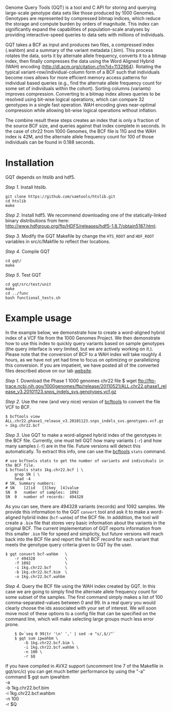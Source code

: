 Genome Query Tools (GQT) is a tool and C API for storing and querying
large-scale genotype data sets like those produced by 1000 Genomes.  Genotypes
are represented by compressed bitmap indices, which reduce the storage and
compute burden by orders of magnitude. This index can significantly expand the
capabilities of population-scale analyses by providing interactive-speed
queries to data sets with millions of individuals.

GQT takes a BCF as input and produces two files, a compressed index (.wahbm)
and a summary of the variant metadata (.bim). This process rotates the data,
sorts it by alternate allele frequency, converts it to a bitmap index, then
finally compresses the data using the Word Aligned Hybrid (WAH) encoding
(http://dl.acm.org/citation.cfm?id=1132864).  Rotating the typical
variant-row/individual-column form of a BCF such that individuals become rows
allows for more efficient memory access patterns for individual based queries
(e.g., find the alternate allele frequency count for some set of individuals
within the cohort).  Sorting columns (variants) improves compression.
Converting to a bitmap index allows queries to be resolved using bit-wise
logical operations, which can compare 32 genotypes in a single fast operation.
WAH encoding gives near-optimal compression while allowing bit-wise logical
operations without inflation.

The combine result these steps creates an index that is only a fraction of the
source BCF size, and queries against that index complete in seconds.  In the
case of chr22 from 1000 Genomes, the BCF file is 11G and the WAH index is 42M,
and the alternate allele frequency count for 100 of those individuals can be
found in 0.188 seconds.

Installation
============
GQT depends on htslib and hdf5.

*Step 1*. Install htslib.

    git clone https://github.com/samtools/htslib.git
    cd htslib
    make


*Step 2*. Install hdf5. We recommend downloading one of the statically-linked binary distributions from
here: http://www.hdfgroup.org/ftp/HDF5/releases/hdf5-1.8.7/obtain5187.html.

*Step 3*. Modify the GQT Makefile by change the `HTS_ROOT` and `HDF_ROOT` variables in src/c/Makfile to
reflect ther locations.

*Step 4*. Compile GQT

    cd gqt/
    make

*Step 5*. Test GQT

    cd gqt/src/test/unit
    make
    cd ../func
    bash functional_tests.sh


Example usage
=============

In the example below, we demonstrate how to create a word-aligned hybrid index
of a VCF file from the 1000 Genomes Project. We then demonstrate how to use
this index to quickly query variants based on sample genotypes (the query
interface is very limited, but we are actively working on it.). Please note
that the conversion of BCF to a WAH index will take roughly 4 hours, as we have
not yet had time to focus on optimizing or parallelizing this conversion.  If
you are impatient, we have posted all of the converted files described above on
our lab [website](http://quinlanlab.cs.virginia.edu/gqt-example/).

*Step 1*. Download the Phase 1 1000 genomes chr22 file
	$ wget ftp://ftp-trace.ncbi.nih.gov/1000genomes/ftp/release/20110521/ALL.chr22.phase1_release_v3.20101123.snps_indels_svs.genotypes.vcf.gz

*Step 2*. Use the new (and very nice) version of [bcftools](http://samtools.github.io/bcftools/) to convert the file VCF to BCF.

	$ bcftools view ALL.chr22.phase1_release_v3.20101123.snps_indels_svs.genotypes.vcf.gz > 1kg.chr22.bcf

*Step 3*. Use GQT to make a word-aligned hybrid index of the genotypes in the BCF file. Currently, one must tell GQT how many variants (`-r`) and how many samples (`-f`) are in the file. Future versions will detect this automatically.  To extract this info, one can use the [bcftools](http://samtools.github.io/bcftools/) `stats` command. 

	# use bcftools stats to get the number of variants and individuals in the BCF file.
	$ bcftools stats 1kg.chr22.bcf | \
	    grep SN | \
	    head -4
	# SN, Summary numbers:
	# SN	[2]id	[3]key	[4]value
	SN	0	number of samples:	1092
	SN	0	number of records:	494328

As you can see, there are 494328 variants (records) and 1092 samples. We
provide this information to the GQT `convert` tool and ask it to make a
word-aligned hybrid index (`bcf-wahbm`) of the BCF file. In adddition, the tool
will create a `.bim` file that stores very basic information about the variants
in the original BCF. The current implementation of GQT reports information from
this smaller `.bim` file for speed and simplicity, but future versions will
reach back into the BCF file and report the full BCF record for each variant
that meets the genotype query criteria given to GQT by the user.

	$ gqt convert bcf-wahbm   \
	    -r 494328             \
	    -f 1092               \
	    -i 1kg.chr22.bcf      \
	    -b 1kg.chr22.bcf.bim  \
	    -o 1kg.chr22.bcf.wahbm

*Step 4*.  Query the BCF file using the WAH index created by GQT.  In this case
we are going to simply find the alternate allele frequency count for some
subset of the samples.  The first command simply makes a list of 100
comma-separated-values between 0 and 99.  In a real query you would clearly
choose the ids associated with your set of interest.  We will soon move most of
these options to a config file that can be specified on the command line, which
will make selecting large groups much less error prone.
 
        $ Q=`seq 0 99|tr '\n' ',' | sed -e "s/,$//"`
        $ gqt sum ipwahbm \
            -b 1kg.chr22.bcf.bim \
            -i 1kg.chr22.bcf.wahbm \
            -n 100 \
            -r $Q

If you have compiled in AVX2 support (uncomment line 7 of the Makefile in gqt/src/c) you can get much better performance by using the "-a" command
        $ gqt sum ipwahbm \
            -a \
            -b 1kg.chr22.bcf.bim \
            -i 1kg.chr22.bcf.wahbm \
            -n 100 \
            -r $Q


